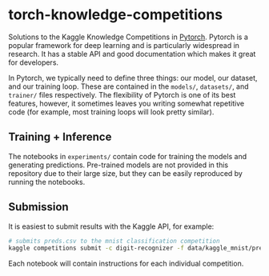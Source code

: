 # torch-knowledge-competitions

Solutions to the Kaggle Knowledge Competitions in [Pytorch](https://pytorch.org/).
Pytorch is a popular framework for deep learning and is particularly widespread in research. It has a stable API and good documentation which makes it great for developers.

In Pytorch, we typically need to define three things: our model, our dataset, and our training loop. These are contained in the `models/`, `datasets/`, and `trainer/` files respectively. The flexibility of Pytorch is one of its best features, however, it sometimes leaves you writing somewhat repetitive code (for example, most training loops will look pretty similar).

## Training + Inference

The notebooks in `experiments/` contain code for training the models and generating predictions. Pre-trained models are not provided in this repository due to their large size, but they can be easily reproduced by running the notebooks.

## Submission

It is easiest to submit results with the Kaggle API, for example:
```bash
# submits preds.csv to the mnist classification competition
kaggle competitions submit -c digit-recognizer -f data/kaggle_mnist/preds.csv --message first_submission_with_api
```
Each notebook will contain instructions for each individual competition.
